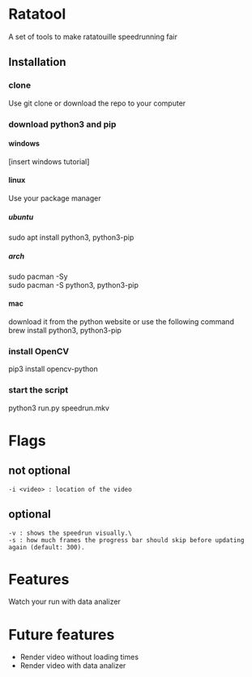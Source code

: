# Ratatool
A set of tools to make ratatouille speedrunning fair

## Installation
### clone
Use git clone or download the repo to your computer
### download python3 and pip
#### windows
[insert windows tutorial]
#### linux
Use your package manager
##### ubuntu
sudo apt install python3, python3-pip
##### arch
sudo pacman -Sy\
sudo pacman -S python3, python3-pip
#### mac
download it from the python website or use the following command\
brew install python3, python3-pip
### install OpenCV
pip3 install opencv-python 
### start the script
python3 run.py speedrun.mkv

# Flags
## not optional
    -i <video> : location of the video
## optional
    -v : shows the speedrun visually.\
    -s : how much frames the progress bar should skip before updating again (default: 300).

# Features
Watch your run with data analizer

# Future features
* Render video without loading times
* Render video with data analizer

